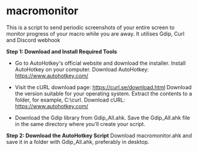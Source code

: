 # macromonitor
This is a script to send periodic screenshots of your entire screen to monitor progress of your macro while you are away. It utilises Gdip, Curl and Discord webhook 

**Step 1: Download and Install Required Tools**

- Go to AutoHotkey's official website and download the installer.
Install AutoHotkey on your computer.
Download AutoHotkey: https://www.autohotkey.com/

- Visit the cURL download page: https://curl.se/download.html
Download the version suitable for your operating system.
Extract the contents to a folder, for example, C:\curl\.
Download cURL: https://www.autohotkey.com/

- Download the Gdip library from Gdip_All.ahk.
Save the Gdip_All.ahk file in the same directory where you’ll create your script.

**Step 2: Download the AutoHotkey Script**
Download macromonitor.ahk and save it in a folder with Gdip_All.ahk, preferably in desktop.

